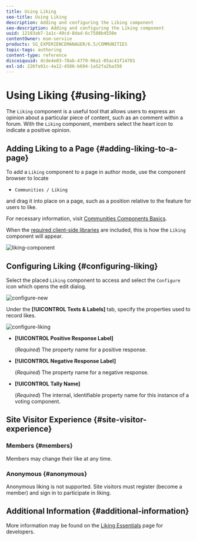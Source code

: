 ```yaml
---
title: Using Liking
seo-title: Using Liking
description: Adding and configuring the Liking component
seo-description: Adding and configuring the Liking component
uuid: 12103ab7-1a1c-49cd-8dad-6c7508b4550e
contentOwner: msm-service
products: SG_EXPERIENCEMANAGER/6.5/COMMUNITIES
topic-tags: authoring
content-type: reference
discoiquuid: dcde4e03-78ab-4779-96a1-05ac41f14701
exl-id: 226fa91c-4a12-4586-b694-1a52fa2ba358
---
```

# Using Liking {#using-liking}

The `Liking` component is a useful tool that allows users to express an opinion about a particular piece of content, such as an comment within a forum. With the `Liking` component, members select the heart icon to indicate a positive opinion.

## Adding Liking to a Page {#adding-liking-to-a-page}

To add a `Liking` component to a page in author mode, use the component browser to locate

* `Communities / Liking`

and drag it into place on a page, such as a position relative to the feature for users to like.

For necessary information, visit [Communities Components Basics](basics.md).

When the [required client-side libraries](essentials-liking.md#essentials-for-client-side) are included, this is how the `Liking` component will appear.

![liking-component](assets/liking-component.png)

## Configuring Liking {#configuring-liking}

Select the placed `Liking` component to access and select the `Configure` icon which opens the edit dialog.

![configure-new](assets/configure-new.png)

Under the **[!UICONTROL Texts & Labels]** tab, specify the properties used to record likes.

![configure-liking](assets/configure-liking.png)

* **[!UICONTROL Positive Response Label]**
  
  (*Required*) The property name for a positive response.

* **[!UICONTROL Negative Response Label]**
  
  (*Required*) The property name for a negative response.

* **[!UICONTROL Tally Name]**
  
  (*Required*) The internal, identifiable property name for this instance of a voting component.

## Site Visitor Experience {#site-visitor-experience}

### Members {#members}

Members may change their like at any time.

### Anonymous {#anonymous}

Anonymous liking is not supported. Site visitors must register (become a member) and sign in to participate in liking.

## Additional Information {#additional-information}

More information may be found on the [Liking Essentials](essentials-liking.md) page for developers.
